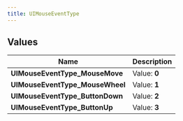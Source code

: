```yaml
---
title: UIMouseEventType
---
```


## Values
| Name | Description |
| ---- | ----------- |
| **UIMouseEventType_MouseMove** | Value: **0** |
| **UIMouseEventType_MouseWheel** | Value: **1** |
| **UIMouseEventType_ButtonDown** | Value: **2** |
| **UIMouseEventType_ButtonUp** | Value: **3** |

